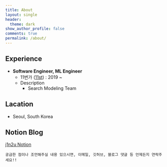 ```yaml
---
title: About
layout: single
header:
  theme: dark
show_author_profile: false
comments: true
permalink: /about/
---
```

## Experience 

- **Software Engineer, ML Engineer**
    - 11번가 ([11st](https://www.11stcorp.com/)) : 2019 ~ 
    - Description
        - Search Modeling Team 

<div style="text-align: center;"><div class="github-card" data-github="JINSU-l" data-height="317" data-full-width-responsive="100%" data-theme="medium"></div>
<script src="//cdn.jsdelivr.net/github-cards/latest/widget.js"></script></div>

## Lacation
* Seoul, South Korea


## Notion Blog
[j1n2u Notion](https://www.notion.so/j1n2u/J1N2U-dc82928ac2de4ae89b61eac24423e4b6])
  
```
궁금한 점이나 조언해주실 내용 있으시면, 이메일, 깃허브, 블로그 댓글 등 언제든지 연락주세요!!
```

